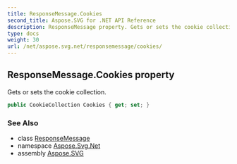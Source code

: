```yaml
---
title: ResponseMessage.Cookies
second_title: Aspose.SVG for .NET API Reference
description: ResponseMessage property. Gets or sets the cookie collection
type: docs
weight: 30
url: /net/aspose.svg.net/responsemessage/cookies/
---
```

## ResponseMessage.Cookies property

Gets or sets the cookie collection.

```csharp
public CookieCollection Cookies { get; set; }
```

### See Also

* class [ResponseMessage](../)
* namespace [Aspose.Svg.Net](../../responsemessage/)
* assembly [Aspose.SVG](../../../)
